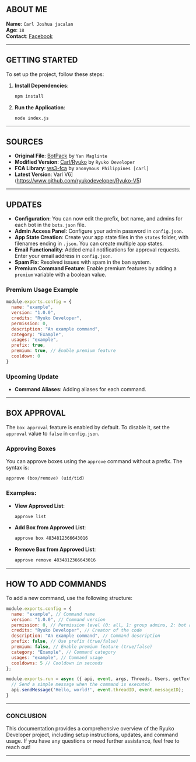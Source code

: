 ## ABOUT ME

**Name**: `Carl Joshua jacalan`  
**Age**: `18`  
**Contact**: [Facebook](https://www.facebook.com/profile.php?id=100056093558255)  

---

## GETTING STARTED

To set up the project, follow these steps:

1. **Install Dependencies**:
   ```bash
   npm install
   ```

2. **Run the Application**:
   ```bash
   node index.js
   ```

---

## SOURCES

- **Original File**: [BotPack](https://replit.com/@YanMaglinte/BotPack?v=1) by `Yan Maglinte`  
- **Modified Version**: [Carl/Ryuko](https://github.com/ryukodeveloper/Ryuko-V4) by `Ryuko Developer`  
- **FCA Library**: [ws3-fca](https://www.npmjs.com/package/ws3-fca) by `anonymous Philippines [carl]`  
- **Latest Version**: Varl V6](https://www.github.com/ryukodeveloper/Ryuko-V5)

---

## UPDATES

- **Configuration**: You can now edit the prefix, bot name, and admins for each bot in the `bots.json` file.
- **Admin Access Panel**: Configure your admin password in `config.json`.
- **App State Creation**: Create your app state files in the `states` folder, with filenames ending in `.json`. You can create multiple app states.
- **Email Functionality**: Added email notifications for approval requests. Enter your email address in `config.json`.
- **Spam Fix**: Resolved issues with spam in the ban system.
- **Premium Command Feature**: Enable premium features by adding a `premium` variable with a boolean value.

### Premium Usage Example

```javascript
module.exports.config = {
  name: "example",
  version: "1.0.0",
  credits: "Ryuko Developer",
  permission: 0,
  description: "An example command",
  category: "Example",
  usages: "example",
  prefix: true,
  premium: true, // Enable premium feature
  cooldown: 0
}
```

### Upcoming Update

- **Command Aliases**: Adding aliases for each command.

---

## BOX APPROVAL

The `box approval` feature is enabled by default. To disable it, set the `approval` value to `false` in `config.json`.

### Approving Boxes

You can approve boxes using the `approve` command without a prefix. The syntax is:
```
approve (box/remove) (uid/tid)
```

### Examples:

- **View Approved List**:
  ```bash
  approve list
  ```

- **Add Box from Approved List**:
  ```bash
  approve box 4834812366643016
  ```

- **Remove Box from Approved List**:
  ```bash
  approve remove 4834812366643016
  ```

---

## HOW TO ADD COMMANDS

To add a new command, use the following structure:

```javascript
module.exports.config = {
  name: "example", // Command name
  version: "1.0.0", // Command version
  permission: 0, // Permission level (0: all, 1: group admins, 2: bot admins, 3: bot operators)
  credits: "Ryuko Developer", // Creator of the code
  description: "An example command", // Command description
  prefix: false, // Use prefix (true/false)
  premium: false, // Enable premium feature (true/false)
  category: "Example", // Command category
  usages: "example", // Command usage
  cooldowns: 5 // Cooldown in seconds
};

module.exports.run = async ({ api, event, args, Threads, Users, getText }) => {
  // Send a simple message when the command is executed
  api.sendMessage('Hello, world!', event.threadID, event.messageID);
}
```

---

### CONCLUSION

This documentation provides a comprehensive overview of the Ryuko Developer project, including setup instructions, updates, and command usage. If you have any questions or need further assistance, feel free to reach out!

---
